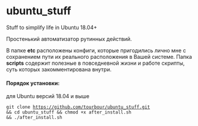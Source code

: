 # ubuntu_stuff
Stuff to simplify life in Ubuntu 18.04+

Простенький автоматизатор рутинных действий.

В папке <b>etc</b> расположены конфиги, которые пригодились лично мне с сохранением пути их реального расположения в Вашей системе.
Папка <b>scripts</b> содержит полезные в повседневной жизни и работе скрипты, суть которых закомментирована внутри.

<h4>Порядок установки:</h4>

для Ubuntu версий 18.04 и выше

<code>git clone https://github.com/tourbour/ubuntu_stuff.git && cd ubuntu_stuff && chmod +x after_install.sh && ./after_install.sh</code>
